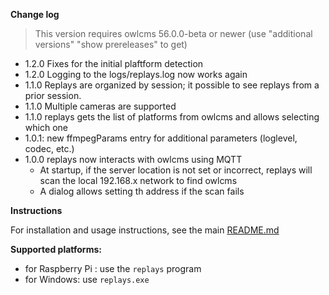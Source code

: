 **Change log**

> This version requires owlcms 56.0.0-beta or newer (use "additional versions" "show prereleases" to get)

- 1.2.0 Fixes for the initial plaftform detection
- 1.2.0 Logging to the logs/replays.log now works again
- 1.1.0 Replays are organized by session; it possible to see replays from a prior session.
- 1.1.0 Multiple cameras are supported
- 1.1.0 replays gets the list of platforms from owlcms and allows selecting which one
- 1.0.1: new ffmpegParams entry for additional parameters (loglevel, codec, etc.)
- 1.0.0 replays now interacts with owlcms using MQTT
  - At startup, if the server location is not set or incorrect, replays will scan the local 192.168.x network to find owlcms
  - A dialog allows setting th address if the scan fails


**Instructions**

For installation and usage instructions, see the main [README.md](https://github.com/owlcms/replays/blob/main/README.md) 

**Supported platforms:**

- for Raspberry Pi : use the `replays` program
- for Windows: use `replays.exe`
